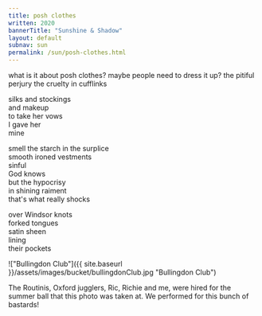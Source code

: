 ```yaml
---
title: posh clothes
written: 2020
bannerTitle: "Sunshine & Shadow" 
layout: default
subnav: sun
permalink: /sun/posh-clothes.html
---
```


<div class="poem">
what is it  
about posh clothes?  
maybe people need  
to dress it up?  
the pitiful perjury  
the cruelty  
in cufflinks


silks and stockings  
and makeup  
to take her vows  
I gave her  
mine


smell the starch in the surplice  
smooth ironed vestments  
sinful  
God knows  
but the hypocrisy  
in shining raiment  
that's what really shocks


over Windsor knots  
forked tongues  
satin sheen  
lining  
their pockets
</div>

!["Bullingdon Club"]({{ site.baseurl }}/assets/images/bucket/bullingdonClub.jpg "Bullingdon Club")  

The Routinis, Oxford jugglers, Ric, Richie and me, were hired for the summer ball that this photo was taken at. We performed for this bunch of bastards!
